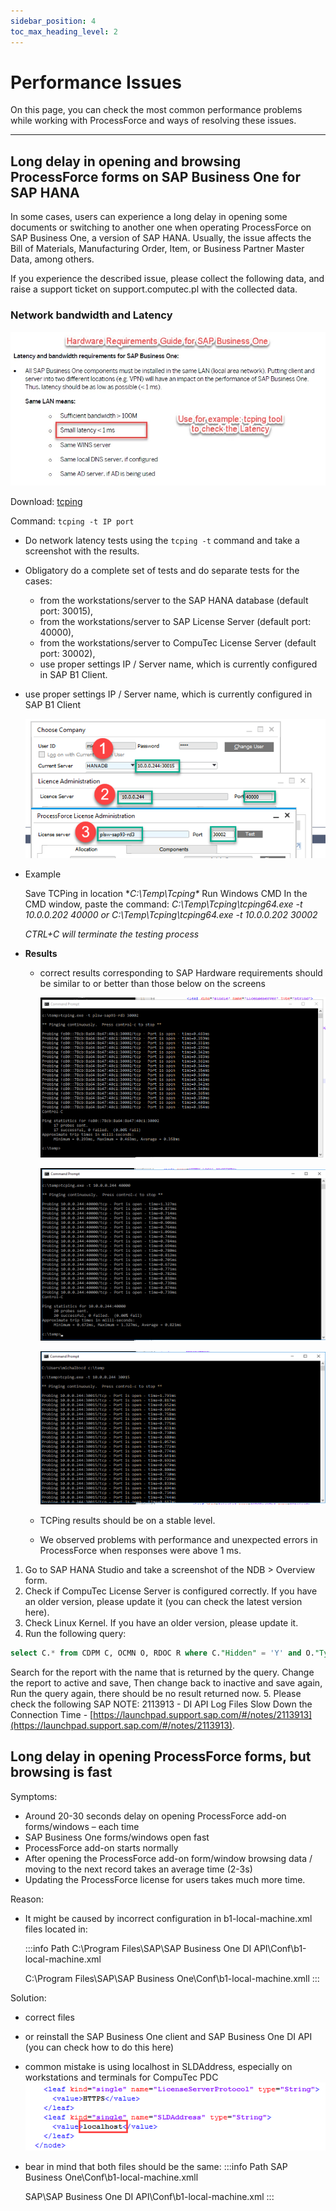 ```yaml
---
sidebar_position: 4
toc_max_heading_level: 2
---
```


# Performance Issues

On this page, you can check the most common performance problems while working with ProcessForce and ways of resolving these issues.

---

## Long delay in opening and browsing ProcessForce forms on SAP Business One for SAP HANA

In some cases, users can experience a long delay in opening some documents or switching to another one when operating ProcessForce on SAP Business One, a version of SAP HANA. Usually, the issue affects the Bill of Materials, Manufacturing Order, Item, or Business Partner Master Data, among others.

If you experience the described issue, please collect the following data, and raise a support ticket on support.computec.pl with the collected data.

### Network bandwidth and Latency

![Hardware Requirements](./media/performance-issues/hardware-requirements.webp)

Download: [tcping](https://www.elifulkerson.com/projects/tcping.php)

Command: `tcping -t IP port`

- Do network latency tests using the `tcping -t` command and take a screenshot with the results.
- Obligatory do a complete set of tests and do separate tests for the cases:

  - from the workstations/server to the SAP HANA database (default port: 30015),
  - from the workstations/server to SAP License Server (default port: 40000),
  - from the workstations/server to CompuTec License Server (default port: 30002),
  - use proper settings IP / Server name, which is currently configured in SAP B1 Client.

- use proper settings IP / Server name, which is currently configured in SAP B1 Client

  ![Choose Company](./media/performance-issues/choose-company.png)

- Example

  Save TCPing in location **C:\Temp\Tcping\**
  Run Windows CMD
  In the CMD window, paste the command:
  *C:\Temp\Tcping\tcping64.exe -t 10.0.0.202 40000*
  *or*
  *C:\Temp\Tcping\tcping64.exe -t 10.0.0.202 30002*

  *CTRL+C will terminate the testing process*

- **Results**

  - correct results corresponding to SAP Hardware requirements should be similar to or better than those below on the screens

    ![Results](./media/performance-issues/2019-09-27_18-05-29.png)

    ![Results](./media/performance-issues/2019-09-27_18-04-17.png)

    ![Results](./media/performance-issues/2019-09-27_18-03-13.png)

  - TCPing results should be on a stable level.
  - We observed problems with performance and unexpected errors in ProcessForce when responses were above 1 ms.

1. Go to SAP HANA Studio and take a screenshot of the NDB > Overview form.
2. Check if CompuTec License Server is configured correctly. If you have an older version, please update it (you can check the latest version here).
3. Check Linux Kernel. If you have an older version, please update it.
4. Run the following query:

  ```sql
  select C.* from CDPM C, OCMN O, RDOC R where C."Hidden" = 'Y' and O."Type" = 'C' and C."Name" = O."Name" and R."DocName" = O."Name" and R."Status" = 'I'
  ```

  Search for the report with the name that is returned by the query. Change the report to active and save, Then change back to inactive and save again, Run the query again, there should be no result returned now.
5. Please check the following SAP NOTE: 2113913 - DI API Log Files Slow Down the Connection Time - [https://launchpad.support.sap.com/#/notes/2113913](https://launchpad.support.sap.com/#/notes/2113913).

## Long delay in opening ProcessForce forms, but browsing is fast

Symptoms:

- Around 20-30 seconds delay on opening ProcessForce add-on forms/windows – each time
- SAP Business One forms/windows open fast
- ProcessForce add-on starts normally
- After opening the ProcessForce add-on form/window browsing data / moving to the next record takes an average time (2-3s)
- Updating the ProcessForce license for users takes much more time.

Reason:

- It might be caused by incorrect configuration in b1-local-machine.xml files located in:

  :::info Path
  C:\Program Files\SAP\SAP Business One DI API\Conf\b1-local-machine.xml

  C:\Program Files\SAP\SAP Business One\Conf\b1-local-machine.xmll
  :::

Solution:

- correct files
- or reinstall the SAP Business One client and SAP Business One DI API (you can check how to do this here)
- common mistake is using localhost in SLDAddress, especially on workstations and terminals for CompuTec PDC
  ![Results](./media/performance-issues/2019-09-27_16-44-32.png)

- bear in mind that both files should be the same:
  :::info Path
  SAP Business One\Conf\b1-local-machine.xmll

  SAP\SAP Business One DI API\Conf\b1-local-machine.xml
  :::
